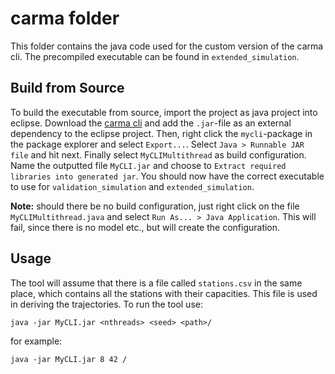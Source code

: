 # carma folder

This folder contains the java code used for the custom version of the carma cli. The precompiled executable can be found in `extended_simulation`.

## Build from Source

To build the executable from source, import the project as java project into eclipse. Download the [carma cli]() and add the `.jar`-file as an external dependency to the eclipse project. Then, right click the `mycli`-package in the package explorer and select `Export...`. Select `Java > Runnable JAR file` and hit next. Finally select `MyCLIMultithread` as build configuration. Name the outputted file `MyCLI.jar` and choose to `Extract required libraries into generated jar`. You should now have the correct executable to use for `validation_simulation` and `extended_simulation`.

**Note:** should there be no build configuration, just right click on the file `MyCLIMultithread.java` and select `Run As... > Java Application`. This will fail, since there is no model etc., but will create the configuration.

## Usage

The tool will assume that there is a file called `stations.csv` in the same place, which contains all the stations with their capacities. This file is used in deriving the trajectories. To run the tool use:

`java -jar MyCLI.jar <nthreads> <seed> <path>/`

for example:

`java -jar MyCLI.jar 8 42 /`

